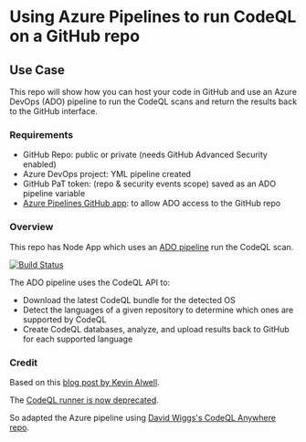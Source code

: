 # Using Azure Pipelines to run CodeQL on a GitHub repo

## Use Case

This repo will show how you can host your code in GitHub and use an Azure DevOps (ADO) pipeline to run the CodeQL scans and return the results back to the GitHub interface.

### Requirements

- GitHub Repo: public or private (needs GitHub Advanced Security enabled)
- Azure DevOps project: YML pipeline created
- GitHub PaT token: (repo & security events scope) saved as an ADO pipeline variable
- [Azure Pipelines GitHub app](https://github.com/marketplace/azure-pipelines): to allow ADO access to the GitHub repo

### Overview

This repo has Node App which uses an [ADO pipeline](https://dev.azure.com/samhope-evans/ghas-azure-devops-code-scanning/) run the CodeQL scan.

[![Build Status](https://dev.azure.com/samhope-evans/ghas-azure-devops-code-scanning/_apis/build/status/octodemo-futuredesignuk.ghas-azure-devops-code-scanning?branchName=master)](https://dev.azure.com/samhope-evans/ghas-azure-devops-code-scanning/_build/latest?definitionId=20&branchName=master)

The ADO pipeline uses the CodeQL API to:

- Download the latest CodeQL bundle for the detected OS
- Detect the languages of a given repository to determine which ones are supported by CodeQL
- Create CodeQL databases, analyze, and upload results back to GitHub for each supported language

### Credit

Based on this [blog post by Kevin Alwell](https://github.blog/2020-10-27-code-scanning-a-github-repository-using-github-advanced-security-within-an-azure-devops-pipeline/).

The [CodeQL runner is now deprecated](https://docs.github.com/en/code-security/code-scanning/using-codeql-code-scanning-with-your-existing-ci-system/running-codeql-runner-in-your-ci-system).

So adapted the Azure pipeline using [David Wiggs's CodeQL Anywhere repo](https://github.com/david-wiggs/codeql-anywhere).


